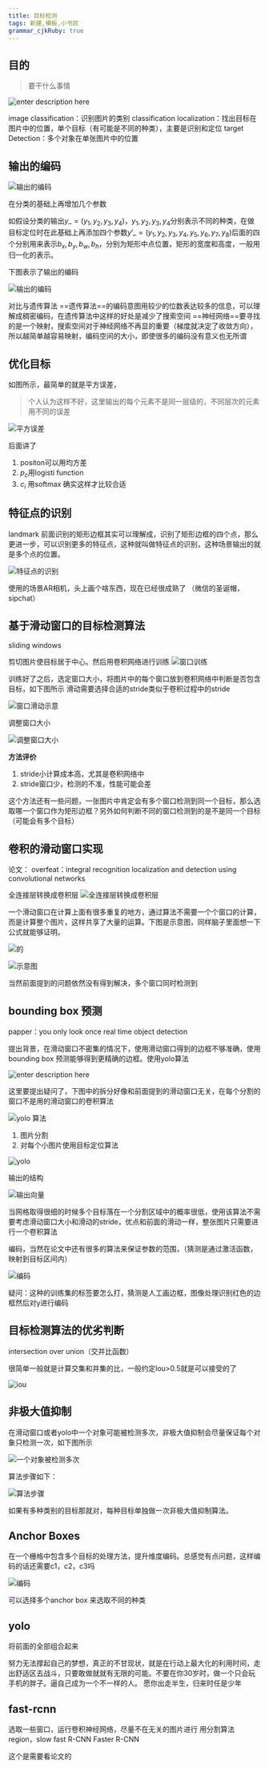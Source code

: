 ```yaml
---
title: 目标检测
tags: 新建,模板,小书匠
grammar_cjkRuby: true
---
```



## 目的

> 要干什么事情

![enter description here](https://hosbimkimg.oss-cn-beijing.aliyuncs.com/小书匠/1536067501454.png)

image classification：识别图片的类别
classification localization：找出目标在图片中的位置，单个目标（有可能是不同的种类），主要是识别和定位
target Detection：多个对象在单张图片中的位置


## 输出的编码

![输出的编码](https://hosbimkimg.oss-cn-beijing.aliyuncs.com/小书匠/1536067955898.png)

在分类的基础上再增加几个参数

如假设分类的输出$y\_ = ({y_1},{y_2},{y_3},{y_4})$，${y_1},{y_2},{y_3},{y_4}$分别表示不同的种类，在做目标定位时在此基础上再添加四个参数$y'\_ = ({y_1},{y_2},{y_3},{y_4},{y_5},{y_6},{y_7},{y_8})$后面的四个分别用来表示${b_x},{b_y},{b_w},{b_h}$，分别为矩形中点位置，矩形的宽度和高度，一般用归一化的表示。

下图表示了输出的编码

![输出的编码](https://hosbimkimg.oss-cn-beijing.aliyuncs.com/小书匠/1536068899502.png)

对比与遗传算法
==遗传算法==的编码意图用较少的位数表达较多的信息，可以理解成稠密编码，在遗传算法中这样的好处是减少了搜索空间
==神经网络==要寻找的是一个映射，搜索空间对于神经网络不再显的重要（梯度就决定了收敛方向），所以越简单越容易映射，编码空间的大小，即使很多的编码没有意义也无所谓


## 优化目标

如图所示，最简单的就是平方误差，

> 个人认为这样不好，这里输出的每个元素不是同一层级的，不同层次的元素用不同的误差

![平方误差](https://hosbimkimg.oss-cn-beijing.aliyuncs.com/小书匠/1536069257246.png)

后面讲了  
1. positon可以用均方差  
2. $p_c$用logisti function  
3. $c_i$ 用softmax 确实这样才比较合适

## 特征点的识别
landmark
前面识别的矩形边框其实可以理解成，识别了矩形边框的四个点，那么更进一步，可以识别更多的特征点，这种就叫做特征点的识别，这种场景输出的就是多个点的位置。

![特征点的识别](https://hosbimkimg.oss-cn-beijing.aliyuncs.com/小书匠/1536069891969.png)

使用的场景AR相机，头上画个啥东西，现在已经很成熟了 （微信的圣诞帽，sipchat）

## 基于滑动窗口的目标检测算法

sliding windows

剪切图片使目标居于中心。然后用卷积网络进行训练
![窗口训练](https://hosbimkimg.oss-cn-beijing.aliyuncs.com/小书匠/1536070959646.png)

训练好了之后，选定窗口大小，将图片中的每个窗口放到卷积网络中判断是否包含目标，如下图所示
滑动需要选择合适的stride类似于卷积过程中的stride

![窗口滑动示意](https://hosbimkimg.oss-cn-beijing.aliyuncs.com/小书匠/1536071240540.png)

调整窗口大小

![调整窗口大小](https://hosbimkimg.oss-cn-beijing.aliyuncs.com/小书匠/1536071379398.png)

**方法评价**
1. stride小计算成本高，尤其是卷积网络中
2. stride窗口少，检测的不准，性能可能会差


这个方法还有一些问题，一张图片中肯定会有多个窗口检测到同一个目标，那么选取哪一个窗口作为矩形边框？另外如何判断不同的窗口检测到的是不是同一个目标（可能会有多个目标）

## 卷积的滑动窗口实现
论文： overfeat：integral recognition localization and detection using convolutional networks


全连接层转换成卷积层
![全连接层转换成卷积层](https://hosbimkimg.oss-cn-beijing.aliyuncs.com/小书匠/1536073308941.png)

一个滑动窗口在计算上面有很多重复的地方，通过算法不需要一个个窗口的计算，而是计算整个图片，这样共享了大量的运算。下图是示意图，同样脑子里面想一下公式就能够证明。


![的](https://hosbimkimg.oss-cn-beijing.aliyuncs.com/小书匠/1536073813330.png)

![示意图](https://hosbimkimg.oss-cn-beijing.aliyuncs.com/小书匠/1536074393907.png)



当然前面提到的问题依然没有得到解决，多个窗口同时检测到


## bounding box 预测

papper：you only look once real time object detection

提出背景，在滑动窗口不密集的情况下，使用滑动窗口得到的边框不够准确，使用bounding box 预测能够得到更精确的边框。使用yolo算法

![enter description here](https://hosbimkimg.oss-cn-beijing.aliyuncs.com/小书匠/1536146775467.png)

这里要提出疑问了，下图中的拆分好像和前面提到的滑动窗口无关，在每个分割的窗口不是用的滑动窗口的卷积算法

![yolo 算法](https://hosbimkimg.oss-cn-beijing.aliyuncs.com/小书匠/1536146895675.png)

1. 图片分割
2. 对每个小图片使用目标定位算法

![yolo](https://hosbimkimg.oss-cn-beijing.aliyuncs.com/小书匠/1536147189538.png)

输出的结构

![输出向量](https://hosbimkimg.oss-cn-beijing.aliyuncs.com/小书匠/1536147407570.png)

当网格取得很细的时候多个目标落在一个分割区域中的概率很低，使用该算法不需要考虑滑动窗口大小和滑动的stride，优点和前面的滑动一样，整张图片只需要进行一个卷积算法


编码，当然在论文中还有很多的算法来保证参数的范围，（猜测是通过激活函数，映射到目标区间内）


![编码](https://hosbimkimg.oss-cn-beijing.aliyuncs.com/小书匠/1536148138922.png)

疑问：这种的训练集的标签要怎么打，猜测是人工画边框，图像处理识别红色的边框然后对y进行编码

## 目标检测算法的优劣判断

intersection over union（交并比函数）

很简单一般就是计算交集和并集的比，一般约定lou>0.5就是可以接受的了

![iou](https://hosbimkimg.oss-cn-beijing.aliyuncs.com/小书匠/1536153758000.png)

## 非极大值抑制

在滑动窗口或者yolo中一个对象可能被检测多次，非极大值抑制会尽量保证每个对象只检测一次，如下图所示

![一个对象被检测多次](https://hosbimkimg.oss-cn-beijing.aliyuncs.com/小书匠/1536154311853.png)

算法步骤如下：
 
 ![算法步骤](https://hosbimkimg.oss-cn-beijing.aliyuncs.com/小书匠/1536155672238.png)
 
 如果有多种类别的目标那就对，每种目标单独做一次非极大值抑制算法。
 
 ## Anchor Boxes
 在一个栅格中包含多个目标的处理方法，提升维度编码。总感觉有点问题，这样编码的话还需要c1，c2，c3吗
 
 ![编码](https://hosbimkimg.oss-cn-beijing.aliyuncs.com/小书匠/1536158177200.png)
 
 可以选择多个anchor box 来选取不同的种类
 
 ## yolo
 将前面的全部组合起来
 
 努力无法撑起自己的梦想，真正的不甘现状，就是在行动上最大化的利用时间，走出舒适区去战斗，只要敢做就就有无限的可能。不要在你30岁时，做一个只会玩手机的胖子。逼自己成为一个不一样的人。
 愿你出走半生，归来时任是少年
 
 ## fast-rcnn
 选取一些窗口，运行卷积神经网络，尽量不在无关的图片进行
 用分割算法
 region，slow
 fast R-CNN
 Faster R-CNN
 
 这个是需要看论文的
 
 